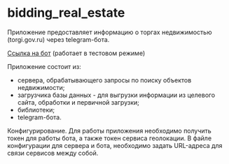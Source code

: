  # bidding_real_estate

Приложение предоставляет информацию о торгах недвижимостью (torgi.gov.ru)
через telegram-бота.

[Ссылка на бот](https://t.me/BiddingRealEstateBot)
(работает в тестовом режиме)

Приложение состоит из:
- сервера, обрабатывающего запросы по поиску объектов недвижимости;
- загрузчика базы данных - для выгрузки информации из целевого сайта, обработки  и первичной загрузки;
- библиотеки;
- telegram-бота.

Конфигурирование.
Для работы приложения необходимо получить токен для работы бота, а также токен сервиса 
геолокации. В файле конфигурации для сервера и бота, 
необходимо задать URL-адреса для связи сервисов между собой. 